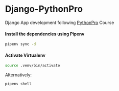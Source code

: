 # Django-PythonPro

Django App development following [PythonPro](https://www.python.pro.br/) Course

#### Install the dependencies using Pipenv

```bash
pipenv sync -d
```
#### Activate Virtualenv

```bash
source .venv/bin/activate
```
Alternatively:
```bash
pipenv shell
```